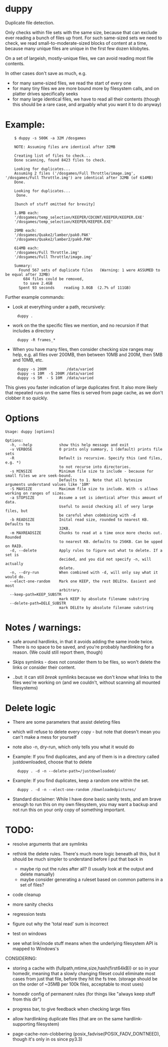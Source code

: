 duppy
================

Duplicate file detection.

Only checks within file sets with the same size, because that can exclude ever reading a bunch of files up front. For such same-sized sets we need to check, we read small-to-moderate-sized blocks of content at a time, because many unique files are unique in the first few dozen kilobytes.


On a set of largeish, mostly-unique files, we can avoid reading most file contents.

In other cases don't save as much, e.g.
- for many same-sized files, we read the start of every one
- for many tiny files we are more bound more by filesystem calls, and on platter drives specifically seeks
- for many large identical files, we have to read all their contents (though this should be a rare case, and arguably what you want it to do anyway)

Example:
===
```
    $ duppy -s 500K -a 32M /dosgames

    NOTE: Assuming files are identical after 32MB

    Creating list of files to check...
    Done scanning, found 8423 files to check.

    Looking for duplicates...
    Assuming 2 files ('/dosgames/Full Throttle/image.img', '/dosgames/Full Throttle.img') are identical after 32MB (of 614MB)
    Done.
    
    Looking for duplicates...
     Done.
    
    [bunch of stuff omitted for brevity]
    
    1.8MB each:
    '/dosgames/temp_selection/KEEPER/CDCONT/KEEPER/KEEPER.EXE'
    '/dosgames/temp_selection/KEEPER/KEEPER.EXE'
    
    29MB each:
    '/dosgames/Quake2/lamber/pak0.PAK'
    '/dosgames/Quake2/lamber2/pak0.PAK'
    
    614MB each:
    '/dosgames/Full Throttle.img'
    '/dosgames/Full Throttle/image.img'
    
    Summary:
      Found 567 sets of duplicate files   (Warning: 1 were ASSUMED to be equal after 32MB)
        684 files could be removed,
        to save 2.4GB
      Spent 93 seconds    reading 3.0GB  (2.7% of 111GB)
```



Further example commands:

* Look at everything under a path, recursively:

        duppy .

* work on the the specific files we mention, and no recursion if that includes a directory

        duppy -R frames_*

* When you have many files, then consider checking size ranges may help, e.g. all files over 200MB, then between 10MB and 200M, then 5MB and 10MB, etc.

        duppy -s 200M         /data/varied
        duppy -s 10M  -S 200M /data/varied
        duppy -s 5M  - S 10M  /data/varied
        
This gives you faster indication of large duplicates first. It also more likely that repeated runs on the same files is served from page cache, as we don't clobber it so quickly. 


Options
===
```
Usage: duppy [options]

Options:
  -h, --help            show this help message and exit
  -v VERBOSE            0 prints only summary, 1 (default) prints file sets
  -R                    Default is recursive. Specify this (and files, e.g. *)
                        to not recurse into directories.
  -s MINSIZE            Minimum file size to include - because for small files we are seek-bound.
                        Defaults to 1. Note that all bytesize arguments understand values like '10M'
  -S MAXSIZE            Maximum file size to include. With -s allows working on ranges of sizes.
  -a STOPSIZE           Assume a set is identical after this amount of data.
                        Useful to avoid checking all of very large files, but
                        be careful when cobmbining with -d
  -b READSIZE           Inital read size, rounded to nearest KB. Defaults to
                        32KB.
  -m MAXREADSIZE        Chunks to read at a time once more checks out. Rounded
                        to nearest KB. defaults to 256KB. Can be upped on RAID.
  -d, --delete          Apply rules to figure out what to delete. If a set is
                        decided, and you did not specify -n, will actually
                        delete.
  -n, --dry-run         When combined with -d, will only say what it would do.
  --elect-one-random    Mark one KEEP, the rest DELEte. Easiest and most
                        arbitrary.
  --keep-path=KEEP_SUBSTR
                        mark KEEP by absolute filename substring
  --delete-path=DELE_SUBSTR
                        mark DELEte by absolute filename substring
```




Notes / warnings:
=====
* safe around hardlinks, in that it avoids adding the same inode twice. There is no space to be saved, and you're probably hardlinking for a reason. (We could still report them, though)

* Skips symlinks - does not consider them to be files, so won't delete the links or consider their content.
* ..but: it can still _break_ symlinks because we don't know what links to the files weo're working on (and we couldn't, without scanning all mounted filesystems)



Delete logic
=====
* There are some parameters that assist deleting files

* which will refuse to delete every copy - but note that doesn't mean you can't make a mess for yourself

* note also -n, dry-run, which only tells you what it would do

* Example: If you find duplicates, and any of them is in a directory called justdownloaded, choose that to delete

        duppy . -d -n --delete-path=/justdownloaded/

* Example: If you find duplicates, keep a random one within the set.

        duppy . -d -n --elect-one-random /downloadedpictures/

* Standard disclaimer: While I have done basic sanity tests, and am brave enough to run this on my own filesystem, you may want a backup and not run this on your only copy of something important.



TODO:
=====
* resolve arguments that are symlinks

* rethink the delete rules. There's much more logic beneath all this, but it should be much simpler to understand before I put that back in
  * maybe rip out the rules after all? (I usually look at the output and delete manually)
  * maybe consider generating a ruleset based on common patterns in a set of files?

* code cleanup

* more sanity checks

* regression tests

* figure out why the 'total read' sum is incorrect

* test on windows

* see what link/inode stuff means when the underlying filesystem API is mapped to Windows's


CONSIDERING:
* storing a cache with (fullpath,mtime,size,hash(first64kB)) or so in your homedir,
  meaning that a slowly changing fileset could eliminate most cases from just that file,
  before they hit the fs tree.
  (storage should be on the order of ~35MB per 100k files, acceptable to most uses)

* homedir config of permanent rules (for things like "always keep stuff from this dir")

* progress bar, to give feedback when checking large files

* allow hardlinking duplicate files (that are on the same hardlink-supporting filesystem)

* page-cache-non-clobbering (posix_fadvise(POSIX_FADV_DONTNEED), though it's only in os since py3.3)

